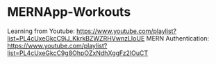 ﻿# MERNApp-Workouts
Learning from Youtube: https://www.youtube.com/playlist?list=PL4cUxeGkcC9iJ_KkrkBZWZRHVwnzLIoUE
MERN Authentication: https://www.youtube.com/playlist?list=PL4cUxeGkcC9g8OhpOZxNdhXggFz2lOuCT
